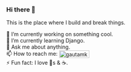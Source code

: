 ### Hi there 👋

This is the place where I build and break things.

🔭 I’m currently working on something cool.<br/>
🌱 I’m currently learning Django.<br/>
💬 Ask me about anything.<br/>
📫 How to reach me: <a href="https://instagram.com/dahye_min" target="blank"><img align="center" src="https://img.shields.io/badge/Instagram-%23E4405F.svg?style=for-the-badge&logo=Instagram&logoColor=white" alt="gautamkrishnar" height="20" width="80" /></a><br/>
⚡ Fun fact: I love 🐶s & ☕.
